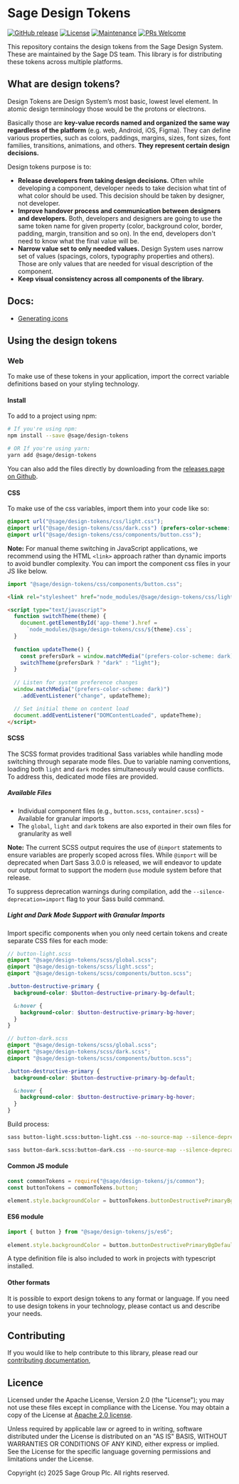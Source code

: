 # Sage Design Tokens

[![GitHub release](https://img.shields.io/github/release/Sage/design-tokens.svg)](https://GitHub.com/Sage/design-tokens/releases/)
[![License](https://img.shields.io/badge/License-Apache%202.0-blue.svg)](https://opensource.org/licenses/Apache-2.0)
[![Maintenance](https://img.shields.io/badge/Maintained%3F-yes-green.svg)](https://GitHub.com/Sage/design-tokens/graphs/commit-activity)
[![PRs Welcome](https://img.shields.io/badge/PRs-welcome-brightgreen.svg?style=flat-square)](http://makeapullrequest.com)

This repository contains the design tokens from the Sage Design System. These are maintained by the Sage DS team. This library is for distributing these tokens across multiple platforms.

## What are design tokens?

Design Tokens are Design System’s most basic, lowest level element. In atomic design terminology those would be the protons or electrons.

Basically those are **key-value records named and organized the same way regardless of the platform** (e.g. web, Android, iOS, Figma). They can define various properties, such as colors, paddings, margins, sizes, font sizes, font families, transitions, animations, and others. **They represent certain design decisions.**

Design tokens purpose is to:
- **Release developers from taking design decisions.** Often while developing a component, developer needs to take decision what tint of what color should be used. This decision should be taken by designer, not developer.
- **Improve handover process and communication between designers and developers.** Both, developers and designers are going to use the same token name for given property (color, background color, border, padding, margin, transition and so on). In the end, developers don't need to know what the final value will be.
- **Narrow value set to only needed values.** Design System uses narrow set of values (spacings, colors, typography properties and others). Those are only values that are needed for visual description of the component.
- **Keep visual consistency across all components of the library.**

## Docs:
- [Generating icons](./docs/icons.md)

## Using the design tokens

### Web

To make use of these tokens in your application, import the correct variable definitions based on your styling technology.

#### Install

To add to a project using npm:

```bash
# If you're using npm:
npm install --save @sage/design-tokens

# OR If you're using yarn:
yarn add @sage/design-tokens
```

You can also add the files directly by downloading from the [releases page on Github](https://github.com/Sage/design-tokens/releases).

#### CSS

To make use of the css variables, import them into your code like so:

```css
@import url("@sage/design-tokens/css/light.css");
@import url("@sage/design-tokens/css/dark.css") (prefers-color-scheme: dark);
@import url("@sage/design-tokens/css/components/button.css");
```

**Note:** For manual theme switching in JavaScript applications, we recommend using the HTML `<link>` approach rather than dynamic imports to avoid bundler complexity. You can import the component css files in your JS like below.

```js
import "@sage/design-tokens/css/components/button.css";
```

```html
<link rel="stylesheet" href="node_modules/@sage/design-tokens/css/light.css" id="app-theme">

<script type="text/javascript">
  function switchTheme(theme) {
    document.getElementById('app-theme').href = 
      `node_modules/@sage/design-tokens/css/${theme}.css`;
  }
  
  function updateTheme() {
    const prefersDark = window.matchMedia("(prefers-color-scheme: dark)").matches;
    switchTheme(prefersDark ? "dark" : "light");
  }
  
  // Listen for system preference changes
  window.matchMedia("(prefers-color-scheme: dark)")
    .addEventListener("change", updateTheme);

  // Set initial theme on content load
  document.addEventListener("DOMContentLoaded", updateTheme);
</script>
```

#### SCSS

The SCSS format provides traditional Sass variables while handling mode switching through separate mode files. Due to variable naming conventions, loading both `light` and `dark` modes simultaneously would cause conflicts. To address this, dedicated mode files are provided.

##### Available Files

- Individual component files (e.g., `button.scss`, `container.scss`) - Available for granular imports
- The `global`, `light` and `dark` tokens are also exported in their own files for granularity as well

**Note:** The current SCSS output requires the use of `@import` statements to ensure variables are properly scoped across files. While `@import` will be deprecated when Dart Sass 3.0.0 is released, we will endeavor to update our output format to support the modern `@use` module system before that release.

To suppress deprecation warnings during compilation, add the `--silence-deprecation=import` flag to your Sass build command.

##### Light and Dark Mode Support with Granular Imports

Import specific components when you only need certain tokens and create separate CSS files for each mode:

```scss
// button-light.scss
@import "@sage/design-tokens/scss/global.scss";
@import "@sage/design-tokens/scss/light.scss";
@import "@sage/design-tokens/scss/components/button.scss";

.button-destructive-primary {
  background-color: $button-destructive-primary-bg-default;

  &:hover {
    background-color: $button-destructive-primary-bg-hover;
  }
}
```

```scss
// button-dark.scss
@import "@sage/design-tokens/scss/global.scss";
@import "@sage/design-tokens/scss/dark.scss";
@import "@sage/design-tokens/scss/components/button.scss";

.button-destructive-primary {
  background-color: $button-destructive-primary-bg-default;

  &:hover {
    background-color: $button-destructive-primary-bg-hover;
  }
}
```

Build process:
```bash
sass button-light.scss:button-light.css --no-source-map --silence-deprecation=import

sass button-dark.scss:button-dark.css --no-source-map --silence-deprecation=import
```

#### Common JS module

```js
const commonTokens = require("@sage/design-tokens/js/common");
const buttonTokens = commonTokens.button;

element.style.backgroundColor = buttonTokens.buttonDestructivePrimaryBgDefault;
```

#### ES6 module

```js
import { button } from "@sage/design-tokens/js/es6";
 
element.style.backgroundColor = button.buttonDestructivePrimaryBgDefault;
```

A type definition file is also included to work in projects with typescript installed.

#### Other formats

It is possible to export design tokens to any format or language. If you need to use design tokens in your technology, please contact us and describe your needs.

## Contributing

If you would like to help contribute to this library, please read our [contributing documentation](./docs/CONTRIBUTING.md),

## Licence

Licensed under the Apache License, Version 2.0 (the "License");
you may not use these files except in compliance with the License.
You may obtain a copy of the License at [Apache 2.0 license](./license).

Unless required by applicable law or agreed to in writing, software
distributed under the License is distributed on an "AS IS" BASIS,
WITHOUT WARRANTIES OR CONDITIONS OF ANY KIND, either express or implied.
See the License for the specific language governing permissions and
limitations under the License.

Copyright (c) 2025 Sage Group Plc. All rights reserved.
